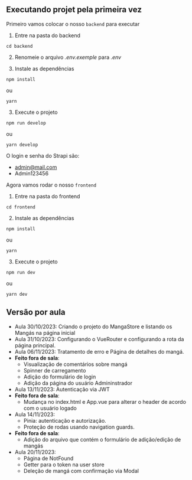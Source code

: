 ## Executando projet pela primeira vez

Primeiro vamos colocar o nosso `backend` para executar

1. Entre na pasta do backend
```
cd backend
```

2. Renomeie o arquivo *.env.exemple* para *.env*

3. Instale as dependências
```
npm install
```

ou 
```
yarn
```

3. Execute o projeto
```
npm run develop
```

ou 
```
yarn develop
```

O login e senha do Strapi são:

- admin@mail.com
- Admin123456


Agora vamos rodar o nosso `frontend`

1. Entre na pasta do frontend
```
cd frontend
```

2. Instale as dependências
```
npm install
```

ou 
```
yarn
```

3. Execute o projeto
```
npm run dev
```

ou 
```
yarn dev
```

## Versão por aula

- Aula 30/10/2023: Criando o projeto do MangaStore e listando os Mangás na página inicial
- Aula 31/10/2023: Configurando o VueRouter e configurando a rota da página principal.
- Aula 06/11/2023: Tratamento de erro e Página de detalhes do mangá.
- **Feito fora de sala**:
  -  Visualização de comentários sobre mangá
  -  Spinner de carregamento
  -  Adição do formulário de login
  -  Adição da página do usuário Admininstrador
- Aula 13/11/2023: Autenticação via JWT
- **Feito fora de sala**:
  - Mudança no index.html e App.vue para alterar o header de acordo com o usuário logado
- Aula 14/11/2023: 
  - Pinia: autenticação e autorização.
  - Proteção de rodas usando navigation guards.
- **Feito fora de sala**:
  - Adição do arquivo que contém o formulário de adição/edição de mangás
- Aula 20/11/2023: 
  - Página de NotFound
  - Getter para o token na user store
  - Deleção de mangá com confirmação via Modal

  
